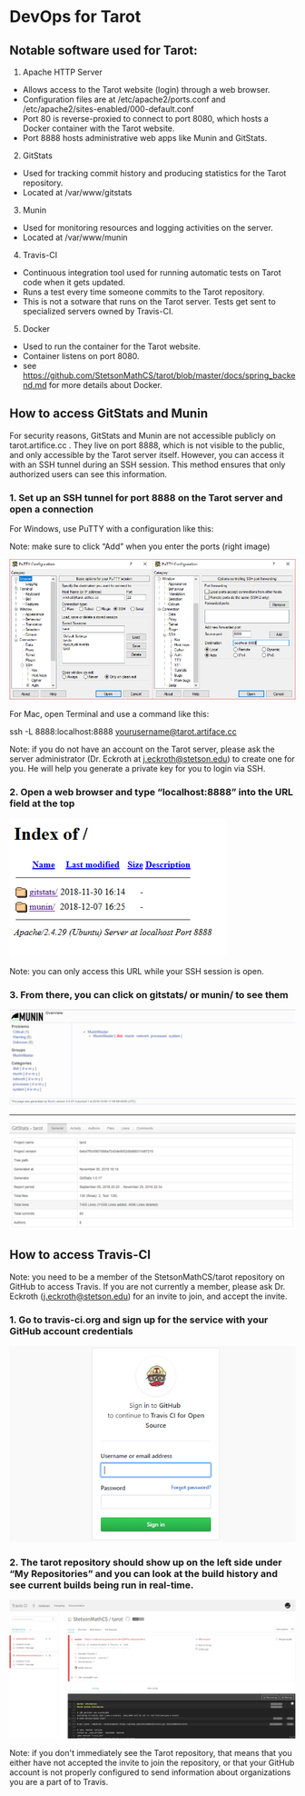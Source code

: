 # DevOps for Tarot
## Notable software used for Tarot:
1. Apache HTTP Server
  * Allows access to the Tarot website (login) through a web browser.
  * Configuration files are at /etc/apache2/ports.conf and /etc/apache2/sites-enabled/000-default.conf
  * Port 80 is reverse-proxied to connect to port 8080, which hosts a Docker container with the Tarot website.
  * Port 8888 hosts administrative web apps like Munin and GitStats.
2. GitStats
  * Used for tracking commit history and producing statistics for the Tarot repository.
  * Located at /var/www/gitstats
3. Munin
  * Used for monitoring resources and logging activities on the server.
  * Located at /var/www/munin
4. Travis-CI
  * Continuous integration tool used for running automatic tests on Tarot code when it gets updated.
  * Runs a test every time someone commits to the Tarot repository.
  * This is not a sotware that runs on the Tarot server. Tests get sent to specialized servers owned by Travis-CI.
5. Docker
  * Used to run the container for the Tarot website.
  * Container listens on port 8080.
  * see https://github.com/StetsonMathCS/tarot/blob/master/docs/spring_backend.md for more details about Docker.

## How to access GitStats and Munin
For security reasons, GitStats and Munin are not accessible publicly on tarot.artifice.cc . They live on port 8888, which is not visible to the public, and only accessible by the Tarot server itself. However, you can access it with an SSH tunnel during an SSH session. This method ensures that only authorized users can see this information.

### 1. Set up an SSH tunnel for port 8888 on the Tarot server and open a connection
For Windows, use PuTTY with a configuration like this:

Note: make sure to click “Add” when you enter the ports (right image)

![alt text](https://github.com/StetsonMathCS/tarot/blob/master/docs/img/devops_01.png "PuTTY configuration")

For Mac, open Terminal and use a command like this:

ssh -L 8888:localhost:8888 yourusername@tarot.artiface.cc

Note: if you do not have an account on the Tarot server, please ask the server administrator (Dr. Eckroth at j.eckroth@stetson.edu) to create one for you. He will help you generate a private key for you to login via SSH.


### 2. Open a web browser and type “localhost:8888” into the URL field at the top
![alt text](https://github.com/StetsonMathCS/tarot/blob/master/docs/img/devops_02b.png "directory index")

Note: you can only access this URL while your SSH session is open.
### 3. From there, you can click on gitstats/ or munin/ to see them
![alt text](https://github.com/StetsonMathCS/tarot/blob/master/docs/img/devops_03.png "Munin")
***
![alt text](https://github.com/StetsonMathCS/tarot/blob/master/docs/img/devops_04.png "GitStats")

## How to access Travis-CI

Note: you need to be a member of the StetsonMathCS/tarot repository on GitHub to access Travis. If you are not currently a member, please ask Dr. Eckroth (j.eckroth@stetson.edu) for an invite to join, and accept the invite.

### 1. Go to travis-ci.org and sign up for the service with your GitHub account credentials

![alt text](https://github.com/StetsonMathCS/tarot/blob/master/docs/img/devops_05.png "Travis-CI sign-up")

### 2. The tarot repository should show up on the left side under “My Repositories” and you can look at the build history and see current builds being run in real-time.

![alt text](https://github.com/StetsonMathCS/tarot/blob/master/docs/img/devops_06.png "Travis-CI dashboard")

Note: if you don't immediately see the Tarot repository, that means that you either have not accepted the invite to join the repository, or that your GitHub account is not properly configured to send information about organizations you are a part of to Travis.
